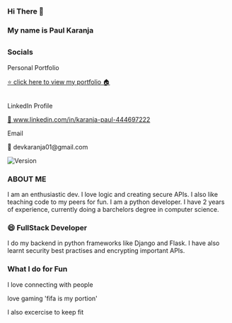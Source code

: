 ### Hi There 👋 

### My name is Paul Karanja<h2>

### Socials
<p>Personal Portfolio</p>
<a href="https://paulkaranja.netlify.app/">  ⭐️ click here to view my portfolio 🏠 </a>
<br><br>
<p>LinkedIn Profile</p>
<a href="www.linkedin.com/in/karanja-paul-444697222"> 👀 www.linkedin.com/in/karanja-paul-444697222</a>
<p> Email </p>
   📩  devkaranja01@gmail.com
<p>
  <img alt="Version" src="https://img.shields.io/badge/version-1.01-blue.svg?cacheSeconds=2592000" />
</p>

### ABOUT ME 
I am an enthusiastic dev. I love logic and creating secure APIs. I also like teaching code to my peers for fun. I am a python developer.
I have 2 years of experience, currently doing a barchelors degree in computer science.

### 😄 FullStack Developer
I do my backend in python frameworks like Django and Flask. I have also learnt security best practises and encrypting important APIs.

### What I do for Fun
<p> I love connecting with people </p>
<p> love gaming 'fifa is my portion' </p>
<p> I also excercise to keep fit </p>

